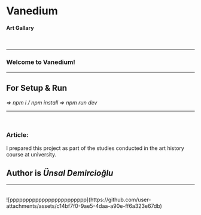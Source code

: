   <h1>Vanedium</h1>
  <h4>Art Gallary</h4>
  <br/>
  <hr>
  <h3>Welcome to Vanedium!</h3>
  <hr>
  <h2>For Setup & Run</h2>
  <i>=> npm i / npm install</i>
  <i>=> npm run dev </i>
  <hr/>
  <br/>
  <h3>Article:</h3>
  I prepared this project as part of the studies conducted in the art history course at university.
  <h2>Author is <i>Ünsal Demircioğlu</i></h2>
  <hr/>
  <br/>
![pppppppppppppppppppppppp](https://github.com/user-attachments/assets/c14bf7f0-9ae5-4daa-a90e-ff6a323e67db)

  
